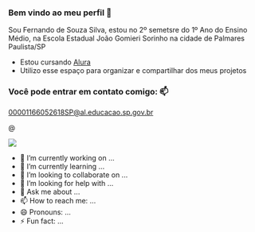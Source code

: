 ### Bem vindo ao meu perfil 👋


Sou Fernando de Souza Silva, estou no 2º semetsre do 1º Ano do Ensino Médio, na Escola Estadual João Gomieri Sorinho na cidade de Palmares Paulista/SP

- Estou cursando [Alura](https://www.alura.com.r)
- Utilizo esse espaço para organizar e compartilhar dos meus projetos

### Você pode entrar em contato comigo: 📫
00001166052618SP@al.educacao.sp.gov.br

@ 

![](https://media1.tenor.com/m/ojNACfrYG5AAAAAC/nerd-spongebob.gif)

  
- 🔭 I’m currently working on ...
- 🌱 I’m currently learning ...
- 👯 I’m looking to collaborate on ...
- 🤔 I’m looking for help with ...
- 💬 Ask me about ...
- 📫 How to reach me: ...
- 😄 Pronouns: ...
- ⚡ Fun fact: ...

